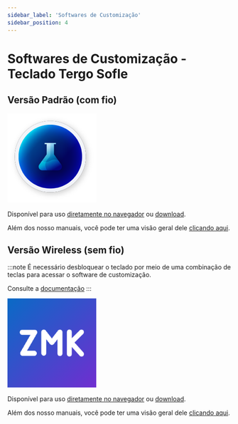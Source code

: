 ```yaml
---
sidebar_label: 'Softwares de Customização'
sidebar_position: 4
---
```


# Softwares de Customização - Teclado Tergo Sofle

## Versão Padrão (com fio)

<a href="https://vial.rocks/"><img src="/img/vial-icon.png" alt="Vial" width="200" /></a>

Disponível para uso [diretamente no navegador](https://vial.rocks/) ou [download](https://get.vial.today/download/).

Além dos nosso manuais, você pode ter uma visão geral dele [clicando aqui](https://get.vial.today/).

## Versão Wireless (sem fio)

:::note
É necessário desbloquear o teclado por meio de uma combinação de teclas para acessar o software de customização.

Consulte a [documentação](./MANUAL_TERGO_SOFLE_WIRELESS.md)
:::

<a href="https://zmk.studio/"><img src="/img/zmk-icon.png" alt="zmk studio" width="200" /></a>

Disponível para uso [diretamente no navegador](https://zmk.studio/) ou [download](https://zmk.studio/download).

Além dos nosso manuais, você pode ter uma visão geral dele [clicando aqui](https://zmk.dev/docs/features/studio).
